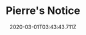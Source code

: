 ---
templateKey: blog-post
featuredpost: false
date: 2020-03-01T03:43:43.711Z
featuredimage: /img/quest_bg1.png
imgBg: quest_bg1
title: Pierre's Notice
description: Pierre will pay "top coin" to whoever brings him a plate of sashimi. Apparently he's really craving the stuff.
reward: 1000 & 1 Friendship heart
tags:
  - Mail
  - spring
  - Spring 21 Year 2
  - Pierre
  - Sashimi
---